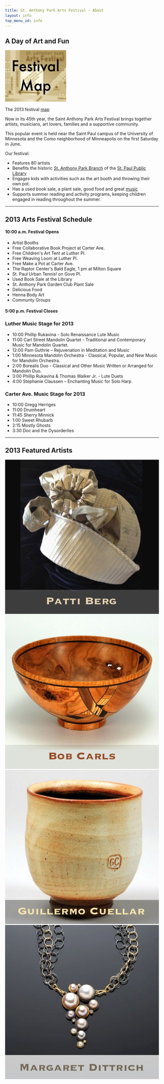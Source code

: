 ```yaml
---
title: St. Anthony Park Arts Festival - About
layout: info
top_menu_id: info
---
```

## A Day of Art and Fun

<div class="rightpic">
  <a href="/images/map2013.pdf">
    <img src="/images/map2013.png" alt="map" width="200">
  </a>
  <p class="caption">
    The 2013 festival <a href="/images/map2013.pdf">map</a>
  </p>
</div>

Now in its 45th year, the Saint Anthony Park Arts Festival
brings together artists, musicians, art lovers, families and a
supportive community.

This popular event is held near the Saint Paul campus of
the University of Minnesota and the Como neighborhood of Minneapolis
on the first Saturday in June.

Our festival:
- Features 80 artists
- Benefits the historic
  [St. Anthony Park Branch](http://www.sppl.org/about/locations/saint-anthony-park)
  of the [St. Paul Public Library](http://www.sppl.org/home)
- Engages kids with activities such as the art booth
  and throwing their own pot.
- Has a used book sale, a plant sale, good food and great
  [music](/info/index.html)
- Supports summer reading and activity programs,
  keeping children engaged in reading throughout the summer.

___

## 2013 Arts Festival Schedule

#### 10:00 a.m. Festival Opens

- Artist Booths
- Free Collaborative Book Project at Carter Ave.
- Free Children's Art Tent at Luther Pl.
- Free Weaving Loom at Luther Pl.
- Free Make a Pot at Carter Ave.
- The Raptor Center's Bald Eagle, 1 pm at Milton Square
- St. Paul Urban Tennis! on Gove Pl.
- Used Book Sale at the Library
- St. Anthony Park Garden Club Plant Sale
- Delicious Food
- Henna Body Art
- Communty Groups

#### 5:00 p.m. Festival Closes

### Luther Music Stage for 2013

- 10:00 Phillip Rukavina - Solo Renaissance Lute Music
- 11:00 Carl Street Mandolin Quartet - Traditional and Contemporary Music for Mandolin Quartet.
- 12:00 Pam Guthrie – Rejuvenation in Meditation and Music
- 1:00 Minnesota Mandolin Orchestra - Classical, Popular, and New Music for Mandolin Orchestra.
- 2:00 Borealis Duo - Classical and Other Music Written or Arranged for Mandolin Duo.
- 3:00 Phillip Rukavina & Thomas Walker Jr. - Lute Duets
- 4:00 Stephanie Claussen – Enchanting Music for Solo Harp

### Carter Ave. Music Stage for 2013

- 10:00 Gregg Herriges
- 11:00 Drumheart
- 11:45 Sherry Minnick 
- 1:00 Sweet Rhubarb
- 2:15 Mostly Ghosts
- 3:30 Doc and the Dysorderlies

---

<div class="hero">
  <h2>2013 Featured Artists</h2>
  <a href="/info/berg.html">
    <img src="/images/past_artists/FeaturedBerg.jpeg">
  </a>
  <a href="/info/carls.html">
    <img src="/images/past_artists/FeaturedCarls.jpeg">
  </a>
  <a href="/info/cuellar.html">
    <img src="/images/past_artists/FeaturedCuellar.jpeg">
  </a>
  <a href="/info/dittrich.html">
    <img src="/images/past_artists/FeaturedDittrich.jpeg">
  </a>
</div>
